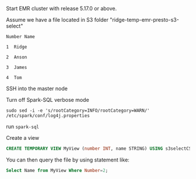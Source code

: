 Start EMR cluster with release 5.17.0 or above.

Assume we have a file located in S3 folder "ridge-temp-emr-presto-s3-select"

`Number	Name`

`1	Ridge`

`2	Anson`

`3	James`

`4	Tom`


SSH into the master node

Turn off Spark-SQL verbose mode

`sudo sed -i -e 's/rootCategory=INFO/rootCategory=WARN/' /etc/spark/conf/log4j.properties`

run `spark-sql`

Create a view 
```sql
CREATE TEMPORARY VIEW MyView (number INT, name STRING) USING s3selectCSV OPTIONS (path "s3://ridge-temp-emr-presto-s3-select/spark-select.csv", header "true", delimiter "\t")
```

You can then query the file by using statement like:

```sql
Select Name from MyView Where Number=2;
```
